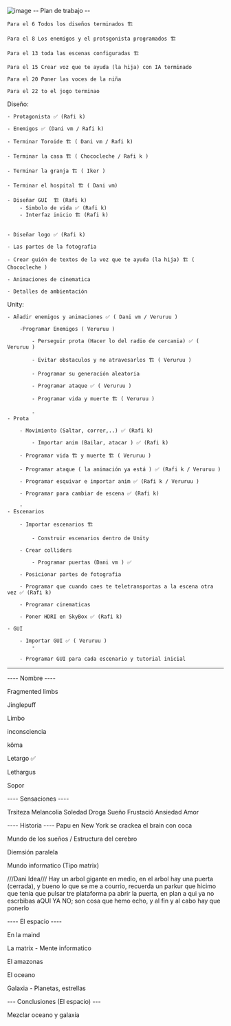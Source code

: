 ![image](https://github.com/Dansoru/Letargo/assets/125549569/deb9a5ad-a0a6-44d2-8855-f04b4d01225e)
-- Plan de trabajo --

	Para el 6 Todos los diseños terminados 🏗️

	Para el 8 Los enemigos y el protsgonista programados 🏗️

	Para el 13 toda las escenas configuradas 🏗️

	Para el 15 Crear voz que te ayuda (la hija) con IA terminado

	Para el 20 Poner las voces de la niña

	Para el 22 to el jogo terminao

Diseño:

	- Protagonista ✅ (Rafi k)
 
	- Enemigos ✅ (Dani vm / Rafi k)
 
	- Terminar Toroide 🏗️ ( Dani vm / Rafi k)

	- Terminar la casa 🏗️ ( Chococleche / Rafi k )
 
	- Terminar la granja 🏗️ ( Iker )
 
	- Terminar el hospital 🏗️ ( Dani vm)
 
	- Diseñar GUI  🏗️ (Rafi k)
 		- Simbolo de vida ✅ (Rafi k)
   		- Interfaz inicio 🏗️ (Rafi k)


  	- Diseñar logo ✅ (Rafi k)
   
	- Las partes de la fotografia
 
	- Crear guión de textos de la voz que te ayuda (la hija) 🏗️ ( Chococleche )
 
	- Animaciones de cinematica
 
	- Detalles de ambientación
 

Unity:

	- Añadir enemigos y animaciones ✅ ( Dani vm / Veruruu )
 
		-Programar Enemigos ( Veruruu )
  
			- Perseguir prota (Hacer lo del radio de cercania) ✅ ( Veruruu )
   
			- Evitar obstaculos y no atravesarlos 🏗️ ( Veruruu )
   
			- Programar su generación aleatoria  
   
			- Programar ataque ✅ ( Veruruu )
   
			- Programar vida y muerte 🏗️ ( Veruruu )
   
			- 
	- Prota

 		- Movimiento (Saltar, correr,..) ✅ (Rafi k)

     		- Importar anim (Bailar, atacar ) ✅ (Rafi k)

		- Programar vida 🏗️ y muerte 🏗️ ( Veruruu )
  
		- Programar ataque ( la animación ya está ) ✅ (Rafi k / Veruruu )
  
		- Programar esquivar e importar anim ✅ (Rafi k / Veruruu )
  
		- Programar para cambiar de escena ✅ (Rafi k)
  
  		-
	- Escenarios
 
		- Importar escenarios 🏗️
  
  			- Construir escenarios dentro de Unity
  
		- Crear colliders

    		- Programar puertas (Dani vm ) ✅
  
		- Posicionar partes de fotografia

    	- Programar que cuando caes te teletransportas a la escena otra vez ✅ (Rafi k)
  
		- Programar cinematicas

		- Poner HDRI en SkyBox ✅ (Rafi k)
  
	- GUI
 
		- Importar GUI ✅ ( Veruruu )
  			- 
  
		- Programar GUI para cada escenario y tutorial inicial
  

_______________________________________________________________________  

---- Nombre ----

Fragmented limbs

Jinglepuff

Limbo

inconsciencia

kôma

Letargo   ✅

Lethargus

Sopor 

---- Sensaciones ----

Trsiteza Melancolia Soledad Droga Sueño Frustació Ansiedad Amor

---- Historia ----
Papu en New York se crackea el brain con coca

Mundo de los sueños / Estructura del cerebro

Diemsión paralela

Mundo informatico (Tipo matrix)

///Dani Idea/// Hay un arbol gigante en medio, en el arbol hay una puerta (cerrada), y bueno lo que se me a courrio, recuerda un parkur que hicimo que tenia que pulsar tre plataforma pa abrir la puerta, en plan a qui ya no escrbibas aQUI YA NO; son cosa que hemo echo, y al fin y al cabo hay que ponerlo

---- El espacio ----

En la maind

La matrix - Mente informatico

El amazonas

El oceano

Galaxia - Planetas, estrellas

--- Conclusiones (El espacio) ---

Mezclar oceano y galaxia
